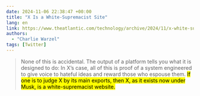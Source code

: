 ```yaml
---
date: 2024-11-06 22:38:47 +00:00
title: "X Is a White-Supremacist Site"
lang: en
link: https://www.theatlantic.com/technology/archive/2024/11/x-white-supremacist-site/680538/
authors:
  - "Charlie Warzel"
tags: [Twitter]
---
```


> None of this is accidental. The output of a platform tells you what it is designed to do: In X’s case, all of this is proof of a system engineered to give voice to hateful ideas and reward those who espouse them. <mark>If one is to judge X by its main exports, then X, as it exists now under Musk, is a white-supremacist website.</mark>
